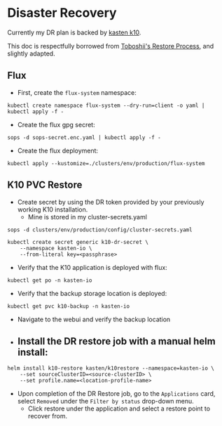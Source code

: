 # Disaster Recovery

Currently my DR plan is backed by [kasten k10](https://docs.kasten.io/latest/index.html).

This doc is respectfully borrowed from [Toboshii's Restore Process](https://toboshii.github.io/home-cluster/restore/), and slightly adapted.

## Flux

- First, create the `flux-system` namespace:
```
kubectl create namespace flux-system --dry-run=client -o yaml | kubectl apply -f -
```

- Create the flux gpg secret:
```
sops -d sops-secret.enc.yaml | kubectl apply -f -
```

- Create the flux deployment:
```
kubectl apply --kustomize=./clusters/env/production/flux-system
```

## K10 PVC Restore

- Create secret by using the DR token provided by your previously working K10 installation.
  - Mine is stored in my cluster-secrets.yaml
```
sops -d clusters/env/production/config/cluster-secrets.yaml
```

```
kubectl create secret generic k10-dr-secret \
    --namespace kasten-io \
    --from-literal key=<passphrase>
```

- Verify that the K10 application is deployed with flux:
```
kubectl get po -n kasten-io
```

- Verify that the backup storage location is deployed:
```
kubectl get pvc k10-backup -n kasten-io
```

- Navigate to the webui and verify the backup location

- Install the DR restore job with a manual helm install:
  -
```
helm install k10-restore kasten/k10restore --namespace=kasten-io \
    --set sourceClusterID=<source-clusterID> \
    --set profile.name=<location-profile-name>
```

- Upon completion of the DR Restore job, go to the `Applications` card, select `Removed` under the `Filter by status` drop-down menu.
  - Click restore under the application and select a restore point to recover from.

